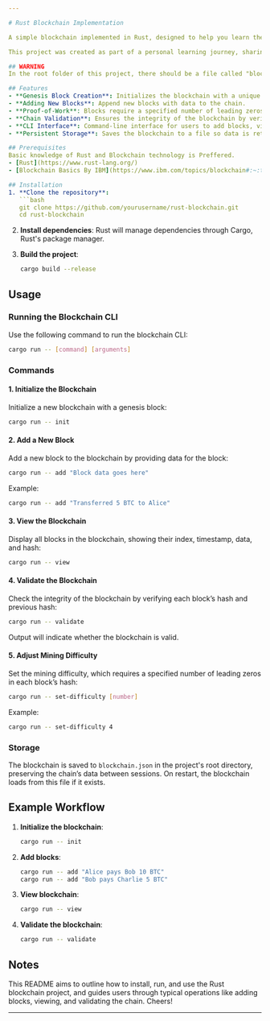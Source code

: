 ```yaml
---

# Rust Blockchain Implementation

A simple blockchain implemented in Rust, designed to help you learn the foundations of blockchain technology. This project provides a basic blockchain with features such as proof-of-work, a CLI for interaction, and persistent storage.

This project was created as part of a personal learning journey, sharing to aid others, not intended for production use. It is a simple implementation of a blockchain, but it does not include features such as smart contracts or decentralized applications (DApps).

## WARNING
In the root folder of this project, there should be a file called "blockchain.json". it is included in gitignore by default to protect data on local from being pushed to github. If you fork this project, you will need to manually create this file in the root folder and remove it from gitignore. Thank you.

## Features
- **Genesis Block Creation**: Initializes the blockchain with a unique genesis block.
- **Adding New Blocks**: Append new blocks with data to the chain.
- **Proof-of-Work**: Blocks require a specified number of leading zeros in their hash, simulating a mining process.
- **Chain Validation**: Ensures the integrity of the blockchain by verifying each block’s hash and previous hash.
- **CLI Interface**: Command-line interface for users to add blocks, view the entire blockchain, validate the chain, and more.
- **Persistent Storage**: Saves the blockchain to a file so data is retained between sessions.

## Prerequisites
Basic knowledge of Rust and Blockchain technology is Preffered.
- [Rust](https://www.rust-lang.org/)
- [Blockchain Basics By IBM](https://www.ibm.com/topics/blockchain#:~:text=IBM-,What%20is%20blockchain%3F,patents%2C%20copyrights%2C%20branding)

## Installation
1. **Clone the repository**:
   ```bash
   git clone https://github.com/yourusername/rust-blockchain.git
   cd rust-blockchain
   ```

2. **Install dependencies**:
   Rust will manage dependencies through Cargo, Rust's package manager.

3. **Build the project**:
   ```bash
   cargo build --release
   ```

## Usage

### Running the Blockchain CLI
Use the following command to run the blockchain CLI:
```bash
cargo run -- [command] [arguments]
```

### Commands
#### 1. Initialize the Blockchain
Initialize a new blockchain with a genesis block:
```bash
cargo run -- init
```

#### 2. Add a New Block
Add a new block to the blockchain by providing data for the block:
```bash
cargo run -- add "Block data goes here"
```
Example:
```bash
cargo run -- add "Transferred 5 BTC to Alice"
```

#### 3. View the Blockchain
Display all blocks in the blockchain, showing their index, timestamp, data, and hash:
```bash
cargo run -- view
```

#### 4. Validate the Blockchain
Check the integrity of the blockchain by verifying each block’s hash and previous hash:
```bash
cargo run -- validate
```
Output will indicate whether the blockchain is valid.

#### 5. Adjust Mining Difficulty
Set the mining difficulty, which requires a specified number of leading zeros in each block’s hash:
```bash
cargo run -- set-difficulty [number]
```
Example:
```bash
cargo run -- set-difficulty 4
```

### Storage
The blockchain is saved to `blockchain.json` in the project's root directory, preserving the chain’s data between sessions. On restart, the blockchain loads from this file if it exists.

## Example Workflow
1. **Initialize the blockchain**:
   ```bash
   cargo run -- init
   ```
2. **Add blocks**:
   ```bash
   cargo run -- add "Alice pays Bob 10 BTC"
   cargo run -- add "Bob pays Charlie 5 BTC"
   ```
3. **View blockchain**:
   ```bash
   cargo run -- view
   ```
4. **Validate the blockchain**:
   ```bash
   cargo run -- validate
   ```


## Notes
This README aims to outline how to install, run, and use the Rust blockchain project, and guides users through typical operations like adding blocks, viewing, and validating the chain. Cheers!

---
```

